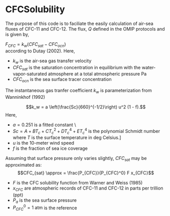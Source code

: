 # CFCSolubility

The purpose of this code is to faciliate the easily 
calculation of air-sea fluxes of CFC-11 and CFC-12. The flux, 
$Q$ defined in the OMIP protocols and is given by, 

$F_{CFC} = k_w (CFC_{sat} - CFC_{ocn})$  
according to Dutay (2002). Here, 
- $k_w$ is the air-sea gas transfer velocity
- $CFC_{sat}$ is the saturation concentration in equilibrium
with the water-vapor-saturated atmosphere at a total atmospheric pressure Pa
- $CFC_{ocn}$ is the sea surface tracer concentration 

The instantaneous gas tranfer coefficient $k_w$ is parameterization from Wanninkhof (1992) 

$$k_w = a \left(\frac{Sc}{660}^{-1/2}\right) u^2 (1 - f).$$
Here, 
- $a = 0.251$ is a fitted constant \
- $Sc = A + B T_c + C T_c^2 + D T_c^4 + E T_c^4$ is the polynomial Schmidt number where $T$ is the surface temperature in deg Celsius.]
- $u$ is the 10-meter wind speed 
- $f$ is the fraction of sea ice coverage  

Assuming that surface pressure only varies slightly, $CFC_{sat}$ may be 
approximated as: 
$$CFC_{sat} \approx = \frac{P_{CFC}}{P_{CFC}^0} F x_{CFC}$$

- $F$ is the CFC solubility function from Warner and Weiss (1985)
- $x_{CFC}$ are atmospheric records of CFC-11 and CFC-12 in parts per trillion (ppt)
- $P_a$ is the sea surface pressure
- $P^0_{CFC} = 1 \text{ atm}$ is the reference 
